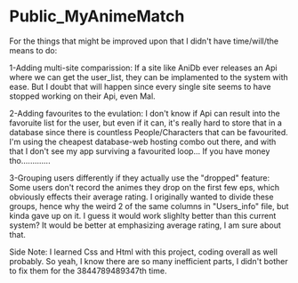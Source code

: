# Public_MyAnimeMatch
For the things that might be improved upon that I didn't have time/will/the means to do:

1-Adding multi-site comparission:
  If a site like AniDb ever releases an Api where we can get the user_list, they can be implamented to the system with ease. But I doubt that will happen since every single site seems to have stopped working on their Api, even Mal. 

2-Adding favourites to the evulation:
  I don't know if Api can result into the favoruite list for the user, but even if it can, it's really hard to store that in a database since there is countless People/Characters that can be favourited. I'm using the cheapest database-web hosting combo out there, and with that I don't see my app surviving a favourited loop... If you have money tho.............

3-Grouping users differently if they actually use the "dropped" feature:
  Some users don't record the animes they drop on the first few eps, which obviously effects their average rating. I originally wanted to divide these groups, hence why the weird 2 of the same columns in "Users_info" file, but kinda gave up on it. I guess it would work slighlty better than this current system? It would be better at emphasizing average rating, I am sure about that. 


Side Note:
  I learned Css and Html with this project, coding overall as well probably. So yeah, I know there are so many inefficient parts, I didn't bother to fix them for the 3844789489347th time. 
